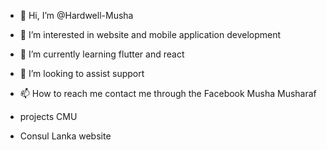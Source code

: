 - 👋 Hi, I’m @Hardwell-Musha
- 👀 I’m interested in website and mobile application development 
- 🌱 I’m currently learning  flutter and react
- 💞️ I’m looking to assist support 
- 📫 How to reach me contact me through the Facebook Musha Musharaf

- projects CMU
- Consul Lanka website 

<!---
Hardwell-Musha/Hardwell-Musha is a ✨ special ✨ repository because its `README.md` (this file) appears on your GitHub profile.
You can click the Preview link to take a look at your changes.
--->
